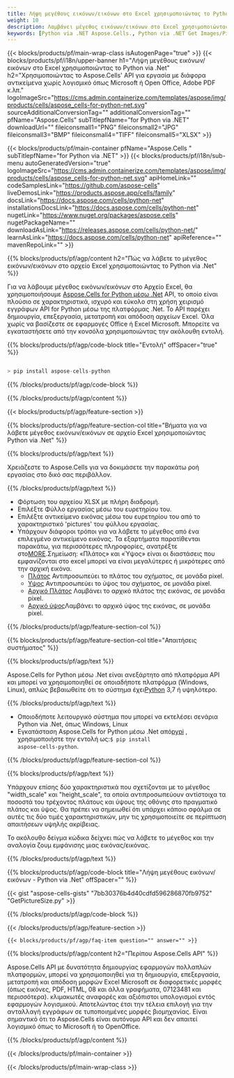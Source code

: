 ```yaml
---
title: Λήψη μεγέθους εικόνων/εικόνων στο Excel χρησιμοποιώντας το Python via .Net
weight: 10
description: Λαμβάνει μέγεθος εικόνων/εικόνων στο Excel χρησιμοποιώντας Aspose.Cells' Python via .Net API χωρίς λογισμικό όπως Microsoft ή Open Office, Adobe PDF κ.λπ.
keywords: [Python via .NET Aspose.Cells., Python via .NET Get Images/Pictures Size In Excel., Python via .NET Obtain Images/Pictures Size In Excel., Python via .NET Access Images/Pictures Size In Excel]
---
```

{{< blocks/products/pf/main-wrap-class isAutogenPage="true" >}}
{{< blocks/products/pf/i18n/upper-banner h1="Λήψη μεγέθους εικόνων/εικόνων στο Excel χρησιμοποιώντας το Python via .Net" h2="Χρησιμοποιώντας το Aspose.Cells\' API για εργασία με διάφορα αντικείμενα χωρίς λογισμικό όπως Microsoft ή Open Office, Adobe PDF κ.λπ." logoImageSrc="https://cms.admin.containerize.com/templates/aspose/img/products/cells/aspose_cells-for-python-net.svg" sourceAdditionalConversionTag="" additionalConversionTag="" pfName="Aspose.Cells" subTitlepfName="for Python via .NET" downloadUrl="" fileiconsmall1="PNG" fileiconsmall2="JPG" fileiconsmall3="BMP" fileiconsmall4="TIFF" fileiconsmall5="XLSX" >}}

{{< blocks/products/pf/main-container pfName="Aspose.Cells " subTitlepfName="for Python via .NET" >}}
{{< blocks/products/pf/i18n/sub-menu autoGeneratedVersion="true" logoImageSrc="https://cms.admin.containerize.com/templates/aspose/img/products/cells/aspose_cells-for-python-net.svg" apiHomeLink="" codeSamplesLink="https://github.com/aspose-cells" liveDemosLink="https://products.aspose.app/cells/family" docsLink="https://docs.aspose.com/cells/python-net" installationsDocsLink="https://docs.aspose.com/cells/python-net" nugetLink="https://www.nuget.org/packages/aspose.cells" nugetPackageName="" downloadAsLink="https://releases.aspose.com/cells/python-net/" learnAsLink="https://docs.aspose.com/cells/python-net" apiReference="" mavenRepoLink="" >}}

{{% blocks/products/pf/agp/content h2="Πώς να λάβετε το μέγεθος εικόνων/εικόνων στο αρχείο Excel χρησιμοποιώντας το Python via .Net" %}}

 Για να λάβουμε μέγεθος εικόνων/εικόνων στο Αρχείο Excel, θα χρησιμοποιήσουμε
 [Aspose.Cells for Python μέσω .Net](https://pypi.org/project/aspose-cells-python/) 
 API, το οποίο είναι πλούσιο σε χαρακτηριστικά, ισχυρό και εύκολο στη χρήση χειρισμό εγγράφων API for Python μέσω της πλατφόρμας .Net. Το API παρέχει δημιουργία, επεξεργασία, μετατροπή και απόδοση αρχείων Excel. Όλα χωρίς να βασίζεστε σε εφαρμογές Office ή Excel Microsoft. Μπορείτε να εγκαταστήσετε από την κονσόλα χρησιμοποιώντας την ακόλουθη εντολή.

{{% blocks/products/pf/agp/code-block title="Εντολή" offSpacer="true" %}}

```cs

> pip install aspose-cells-python

```

{{% /blocks/products/pf/agp/code-block %}}

{{% /blocks/products/pf/agp/content %}}

{{< blocks/products/pf/agp/feature-section >}}

{{% blocks/products/pf/agp/feature-section-col title="Βήματα για να λάβετε μέγεθος εικόνων/εικόνων σε αρχείο Excel χρησιμοποιώντας Python via .Net" %}}

{{% blocks/products/pf/agp/text %}}

Χρειάζεστε το Aspose.Cells για να δοκιμάσετε την παρακάτω ροή εργασίας στο δικό σας περιβάλλον.

{{% /blocks/products/pf/agp/text %}}

+ Φόρτωση του αρχείου XLSX με πλήρη διαδρομή.
+ Επιλέξτε Φύλλο εργασίας μέσω του ευρετηρίου του.
+ Επιλέξτε αντικείμενο εικόνας μέσω του ευρετηρίου του από το χαρακτηριστικό 'pictures' του φύλλου εργασίας.
 + Υπάρχουν διάφοροι τρόποι για να λάβετε το μέγεθος από ένα επιλεγμένο αντικείμενο εικόνας. Τα εξαρτήματα παρατίθενται παρακάτω, για περισσότερες πληροφορίες, ανατρέξτε στο[MORE](https://reference.aspose.com/cells/python-net/aspose.cells.drawing/picture/).Σημείωση: «Πλάτος» και «Ύψος» είναι οι διαστάσεις που εμφανίζονται στο excel μπορεί να είναι μεγαλύτερες ή μικρότερες από την αρχική εικόνα.
    + [Πλάτος](https://reference.aspose.com/cells/python-net/aspose.cells.drawing/picture/width/) Αντιπροσωπεύει το πλάτος του σχήματος, σε μονάδα pixel.
    + [Υψος](https://reference.aspose.com/cells/python-net/aspose.cells.drawing/picture/height/) Αντιπροσωπεύει το ύψος του σχήματος, σε μονάδα pixel.
    + [Αρχικό Πλάτος](https://reference.aspose.com/cells/python-net/aspose.cells.drawing/picture/original_width/) Λαμβάνει το αρχικό πλάτος της εικόνας, σε μονάδα pixel.
    + [Αρχικό ύψος](https://reference.aspose.com/cells/python-net/aspose.cells.drawing/picture/original_height/)Λαμβάνει το αρχικό ύψος της εικόνας, σε μονάδα pixel.
    

{{% /blocks/products/pf/agp/feature-section-col %}}

{{% blocks/products/pf/agp/feature-section-col title="Απαιτήσεις συστήματος" %}}

{{% blocks/products/pf/agp/text %}}

 Aspose.Cells for Python μέσω .Net είναι ανεξάρτητο από πλατφόρμα API και μπορεί να χρησιμοποιηθεί σε οποιαδήποτε πλατφόρμα (Windows, Linux), απλώς βεβαιωθείτε ότι το σύστημα έχει[Python](https://www.python.org/downloads/) 3,7 ή υψηλότερο.
 
{{% /blocks/products/pf/agp/text %}}

-  Οποιοδήποτε λειτουργικό σύστημα που μπορεί να εκτελέσει σενάρια Python via .Net, όπως Windows, Linux
-  Εγκατάσταση Aspose.Cells for Python μέσω .Net από<a href="https://pypi.org/project/aspose-cells-python/">pypi</a> , χρησιμοποιήστε την εντολή ως:<code>$ pip install aspose-cells-python</code>.

{{% /blocks/products/pf/agp/feature-section-col %}}

{{% blocks/products/pf/agp/text %}}
 
 Υπάρχουν επίσης δύο χαρακτηριστικά που σχετίζονται με το μέγεθος "width_scale" και "height_scale", τα οποία αντιπροσωπεύουν αντίστοιχα τα ποσοστά του τρέχοντος πλάτους και ύψους της οθόνης στο πραγματικό πλάτος και ύψος.
 Θα πρέπει να σημειωθεί ότι υπάρχει κάποιο σφάλμα σε αυτές τις δύο τιμές χαρακτηριστικών, μην τις χρησιμοποιείτε σε περίπτωση απαιτήσεων υψηλής ακρίβειας.
 
 Το ακόλουθο δείγμα κώδικα δείχνει πώς να λάβετε το μέγεθος και την αναλογία ζουμ εμφάνισης μιας εικόνας/εικόνας.

{{% /blocks/products/pf/agp/text %}}

{{% blocks/products/pf/agp/code-block title="Λήψη μεγέθους εικόνων/εικόνων - Python via .Net" offSpacer="" %}}

{{< gist "aspose-cells-gists" "7bb30376b4d40cdfd596286870fb9752" "GetPictureSize.py" >}}

{{% /blocks/products/pf/agp/code-block %}}

{{< /blocks/products/pf/agp/feature-section >}}

    {{< blocks/products/pf/agp/faq-item question="" answer="" >}}
 

<!-- aboutfile Starts -->

{{% blocks/products/pf/agp/content h2="Περίπου Aspose.Cells API" %}}

Aspose.Cells API με δυνατότητα δημιουργίας εφαρμογών πολλαπλών πλατφορμών, μπορεί να χρησιμοποιηθεί για τη δημιουργία, επεξεργασία, μετατροπή και απόδοση μορφών Excel Microsoft σε διαφορετικές μορφές (όπως εικόνες, PDF, HTML, 08 και άλλα γραφήματα, 07123481 και περισσότερα). κλιμακωτές αναφορές και αξιόπιστοι υπολογισμοί εντός εφαρμογών λογισμικού. Αποτελώντας έτσι την τέλεια επιλογή για την ανταλλαγή εγγράφων σε τυποποιημένες μορφές βιομηχανίας. Είναι σημαντικό ότι το Aspose.Cells είναι αυτόνομο API και δεν απαιτεί λογισμικό όπως το Microsoft ή το OpenOffice.

{{% /blocks/products/pf/agp/content %}}



<!-- aboutfile Ends -->
<!--
{{< blocks/products/pf/agp/other-supported-section title="Other Supported Splitting Formats" subTitle="Using Python via .NET, One can also split large file into chunks of many other file formats including." >}}

{{< blocks/products/pf/agp/other-supported-section-item href="https://products.aspose.com/cells/net/splitter/ods/" name="ODS" description="OpenDocument Spreadsheet File" >}}
{{< blocks/products/pf/agp/other-supported-section-item href="https://products.aspose.com/cells/net/splitter/xls/" name="XLS" description="Excel Binary Format" >}}
{{< blocks/products/pf/agp/other-supported-section-item href="https://products.aspose.com/cells/net/splitter/xlsb/" name="XLSB" description="Binary Excel Workbook File" >}}
{{< blocks/products/pf/agp/other-supported-section-item href="https://products.aspose.com/cells/net/splitter/xlsm/" name="XLSM" description="Spreadsheet File" >}}

{{< /blocks/products/pf/agp/other-supported-section >}}

-->

{{< /blocks/products/pf/main-container >}}
    
{{< /blocks/products/pf/main-wrap-class >}}
